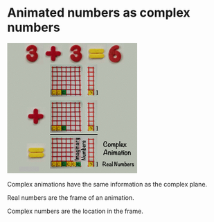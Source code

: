 # Animated numbers as complex numbers

<a id="single_1" href="../../img/dynamic_d1_detail_complex_600.gif"
title="animated numbers as complex animation">
    <img src="../../img/dynamic_d1_detail_complex_300.gif" alt="" /></a>

Complex animations have the same information as the complex plane.

Real numbers are the frame of an animation.

Complex numbers are the location in the frame.
